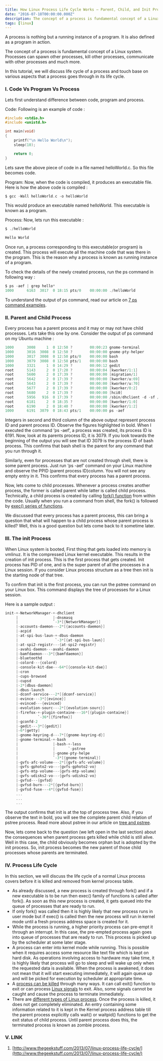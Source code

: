 ```yaml
---
title: How Linux Process Life Cycle Works – Parent, Child, and Init Process
date: "2016-07-18T00:00:00.000Z"
description: The concept of a process is fundamental concept of a Linux system. Processes can spawn other processes, kill other processes, communicate with other processes and much more. In this tutorial, we will discuss life cycle of a process and touch base on various aspects that a process goes through in its life cycle.
tags: [linux]
---
```


A process is nothing but a running instance of a program. It is also defined as a program in action.

The concept of a process is fundamental concept of a Linux system. Processes can spawn other processes, kill other processes, communicate with other processes and much more.

In this tutorial, we will discuss life cycle of a process and touch base on various aspects that a process goes through in its life cycle.

### I. Code Vs Program Vs Process

Lets first understand difference between code, program and process.

Code: Following is an example of code :

```c
#include <stdio.h>
#include <unistd.h>

int main(void)
{
    printf("\n Hello World\n");
    sleep(10);

    return 0;
}
```

Lets save the above piece of code in a file named helloWorld.c. So this file becomes code.

Program: Now, when the code is compiled, it produces an executable file. Here is how the above code is compiled :

```c
$ gcc -Wall helloWorld.c -o helloWorld
```

This would produce an executable named helloWorld. This executable is known as a program.

Process: Now, lets run this executable :

```c
$ ./helloWorld 

Hello World
```

Once run, a process corresponding to this executable(or program) is created. This process will execute all the machine code that was there in the program. This is the reason why a process is known as running instance of a program.

To check the details of the newly created process, run the ps command in following way :

```c
$ ps -aef | grep hello*
1000      6163  3017  0 18:15 pts/0    00:00:00 ./helloWorld
```

To understand the output of ps command, read our article on [7 ps command examples](http://www.thegeekstuff.com/2011/04/ps-command-examples/).

### II. Parent and Child Process

Every process has a parent process and it may or may not have child processes. Lets take this one by one. Consider the output of ps command on my Ubuntu machine :

```c
1000      3008     1  0 12:50 ?        00:00:23 gnome-terminal
1000      3016  3008  0 12:50 ?        00:00:00 gnome-pty-helper
1000      3017  3008  0 12:50 pts/0    00:00:00 bash
1000      3079  3008  0 12:58 pts/1    00:00:00 bash
1000      3321     1  0 14:29 ?        00:00:12 gedit
root      5143     2  0 17:20 ?        00:00:04 [kworker/1:1]
root      5600     2  0 17:39 ?        00:00:00 [migration/1]
root      5642     2  0 17:39 ?        00:00:00 [kworker/u:69]
root      5643     2  0 17:39 ?        00:00:00 [kworker/u:70]
root      5677     2  0 17:39 ?        00:00:00 [kworker/0:2]
root      5680     2  0 17:39 ?        00:00:00 [hci0]
root      5956   916  0 17:39 ?        00:00:00 /sbin/dhclient -d -sf /usr/lib/NetworkManager/nm-dhcp-client.action -pf /run/sendsigs.
root      6181     2  0 18:35 ?        00:00:00 [kworker/1:0]
root      6190     2  0 18:40 ?        00:00:00 [kworker/1:2]
1000      6191  3079  0 18:43 pts/1    00:00:00 ps -aef
```

Integers in second and third column of the above output represent process ID and parent process ID. Observe the figures highlighted in bold. When I executed the command ‘ps -aef’, a process was created, its process ID is 6191. Now, look at its parents process ID, it is 3079. If you look towards the beginning of the output you will see that ID 3079 is the process ID of bash process. This confirms that bash shell is the parent for any command that you run through it.

Similarly, even for processes that are not created through shell, there is some parent process. Just run ‘ps -aef’ command on your Linux machine and observe the PPID (parent process ID)column. You will not see any empty entry in it. This confirms that every process has a parent process.

Now, lets come to child processes. Whenever a process creates another process, the former is called parent while latter is called child process. Technically, a child process is created by calling [fork() function](http://www.thegeekstuff.com/2012/05/c-fork-function/) from within the code. Usually when you run a command from shell, the fork() is followed by [exec() series of functions](http://www.thegeekstuff.com/2012/03/c-process-control-functions/).

We discussed that every process has a parent process, this can bring a question that what will happen to a child process whose parent process is killed? Well, this is a good question but lets come back to it sometime later.

### III. The init Process

When Linux system is booted, First thing that gets loaded into memory is vmlinuz. It is the compressed Linux kernel executable. This results in the creation of init process. This is the first process that gets created. Init process has PID of one, and is the super parent of all the processes in a Linux session. If you consider Linux process structure as a tree then init is the starting node of that tree.

To confirm that init is the first process, you can run the pstree command on your Linux box. This command displays the tree of processes for a Linux session.

Here is a sample output :

```c
init-+-NetworkManager-+-dhclient
     |                |-dnsmasq
     |                `-3*[{NetworkManager}]
     |-accounts-daemon---2*[{accounts-daemon}]
     |-acpid
     |-at-spi-bus-laun-+-dbus-daemon
     |                 `-3*[{at-spi-bus-laun}]
     |-at-spi2-registr---{at-spi2-registr}
     |-avahi-daemon---avahi-daemon
     |-bamfdaemon---3*[{bamfdaemon}]
     |-bluetoothd
     |-colord---{colord}
     |-console-kit-dae---64*[{console-kit-dae}]
     |-cron
     |-cups-browsed
     |-cupsd
     |-2*[dbus-daemon]
     |-dbus-launch
     |-dconf-service---2*[{dconf-service}]
     |-evince---3*[{evince}]
     |-evinced---{evinced}
     |-evolution-sourc---2*[{evolution-sourc}]
     |-firefox-+-plugin-containe---16*[{plugin-containe}]
     |         `-36*[{firefox}]
     |-gconfd-2
     |-gedit---3*[{gedit}]
     |-6*[getty]
     |-gnome-keyring-d---7*[{gnome-keyring-d}]
     |-gnome-terminal-+-bash
     |                |-bash-+-less
     |                |      `-pstree
     |                |-gnome-pty-helpe
     |                `-3*[{gnome-terminal}]
     |-gvfs-afc-volume---2*[{gvfs-afc-volume}]
     |-gvfs-gphoto2-vo---{gvfs-gphoto2-vo}
     |-gvfs-mtp-volume---{gvfs-mtp-volume}
     |-gvfs-udisks2-vo---{gvfs-udisks2-vo}
     |-gvfsd---{gvfsd}
     |-gvfsd-burn---2*[{gvfsd-burn}]
     |-gvfsd-fuse---4*[{gvfsd-fuse}]
     ...
     ...
     ...
```

The output confirms that init is at the top of process tree. Also, if you observe the text in bold, you will see the complete parent child relation of pstree process. Read more about pstree in our article on [tree and pstree](http://www.thegeekstuff.com/2009/03/tree-and-pstree-visualize-unix-processes-and-directories-in-hierarchical-structure/).

Now, lets come back to the question (we left open in the last section) about the consequences when parent process gets killed while child is still alive. Well in this case, the child obviously becomes orphan but is adopted by the init process. So, init process becomes the new parent of those child processes whose parents are terminated.

### IV. Process Life Cycle

In this section, we will discuss the life cycle of a normal Linux process covers before it is killed and removed from kernel process table.

- As already discussed, a new process is created through fork() and if a new executable is to be run then exec() family of functions is called after fork().  As soon as this new process is created, it gets queued into the queue of processes that are ready to run.
- If only fork() was called then it is highly likely that new process runs in user mode but if exec() is called then the new process will run in kernel mode until a fresh process address space is created for it.
- While the process is running, a higher priority process can pre-empt it through an interrupt. In this case, the pre-empted process again goes into queue of processes that are ready to run. This process is picked up by the scheduler at some later stage.
- A process can enter into kernel mode while running. This is possible when it requires access some resource like text file which is kept on hard disk. As operations involving access to hardware may take time, it is highly likely that process will go to sleep and will wake up only when the requested data is available.  When the process is awakened, it does not mean that it will start executing immediately, it will again queue up and will be picked for execution by scheduler at appropriate time.
- A [process can be killed](http://www.thegeekstuff.com/2009/12/4-ways-to-kill-a-process-kill-killall-pkill-xkill/) through many ways. It can call exit() function to exit or can process [Linux signals](http://www.thegeekstuff.com/2012/03/catch-signals-sample-c-code/) to exit. Also, some signals cannot be caught and cause the process to terminate immediately.
- There are [different types of Linux process](http://www.thegeekstuff.com/2012/02/unix-process-overview/). Once the process is killed, it does not get completely eliminated. An entry containing some information related to it is kept in the Kernel process address table till the parent process explicitly calls wait() or waitpid() functions to get the exit status of child process. Until parent process does this, the terminated process is known as zombie process.

### V. LINK

1. [http://www.thegeekstuff.com/2013/07/linux-process-life-cycle/](http://www.thegeekstuff.com/2013/07/linux-process-life-cycle/)